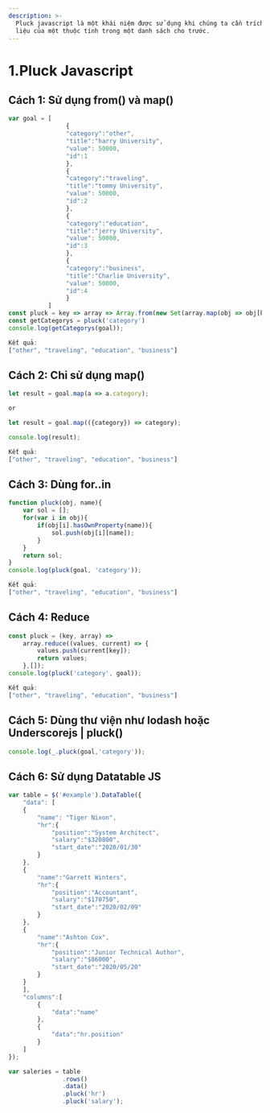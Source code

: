 ```yaml
---
description: >-
  Pluck javascript là một khái niệm được sử dụng khi chúng ta cần trích xuất dữ
  liệu của một thuộc tính trong một danh sách cho trước.
---
```


# 1.Pluck Javascript

## Cách 1: Sử dụng from\(\) và map\(\)

```javascript
var goal = [
                {
                "category":"other",
                "title":"harry University",
                "value": 50000,
                "id":1
                },
                {
                "category":"traveling",
                "title":"tommy University",
                "value": 50000,
                "id":2
                },
                {
                "category":"education",
                "title":"jerry University",
                "value": 50000,
                "id":3
                },
                {
                "category":"business",
                "title":"Charlie University",
                "value": 50000,
                "id":4
                }
           ]
const pluck = key => array => Array.from(new Set(array.map(obj => obj[key])))
const getCategorys = pluck('category')
console.log(getCategorys(goal));
```

```javascript
Kết quả:
["other", "traveling", "education", "business"]
```

## Cách 2: Chỉ sử dụng map\(\)

```javascript
let result = goal.map(a => a.category);

or

let result = goal.map(({category}) => category);

console.log(result);
```

```javascript
Kết quả:
["other", "traveling", "education", "business"]
```

## Cách 3: Dùng for..in

```javascript
function pluck(obj, name){
    var sol = [];
    for(var i in obj){
        if(obj[i].hasOwnProperty(name)){
            sol.push(obj[i][name]);
        }
    }
    return sol;
}
console.log(pluck(goal, 'category'));
```

```javascript
Kết quả:
["other", "traveling", "education", "business"]
```

## Cách 4: Reduce

```javascript
const pluck = (key, array) =>
    array.reduce((values, current) => {
        values.push(current[key]);
        return values;
    },[]);
console.log(pluck('category', goal));  
```

```javascript
Kết quả:
["other", "traveling", "education", "business"]
```

## Cách 5: Dùng thư viện như lodash hoặc Underscorejs \| pluck\(\)

```javascript
console.log(_.pluck(goal,'category'));
```

## Cách 6: Sử dụng Datatable JS

```javascript
var table = $('#example').DataTable({
	"data": [
	{
		"name": "Tiger Nixon",
		"hr":{
			"position":"System Architect",
			"salary":"$320800",
			"start_date":"2020/01/30"
		}
	},
	{
		"name":"Garrett Winters",
		"hr":{
			"position":"Accountant",
			"salary":"$170750",
			"start_date":"2020/02/09"
		}
	},
	{
		"name":"Ashton Cox",
		"hr":{
			"position":"Junior Technical Author",
			"salary":"$86000",
			"start_date":"2020/05/20"
		}
	}
	],
	"columns":[
		{
			"data":"name"
		},
		{
			"data":"hr.position"
		}
	]
});

var saleries = table
			   .rows()
			   .data()
			   .pluck('hr')
			   .pluck('salary');
```

